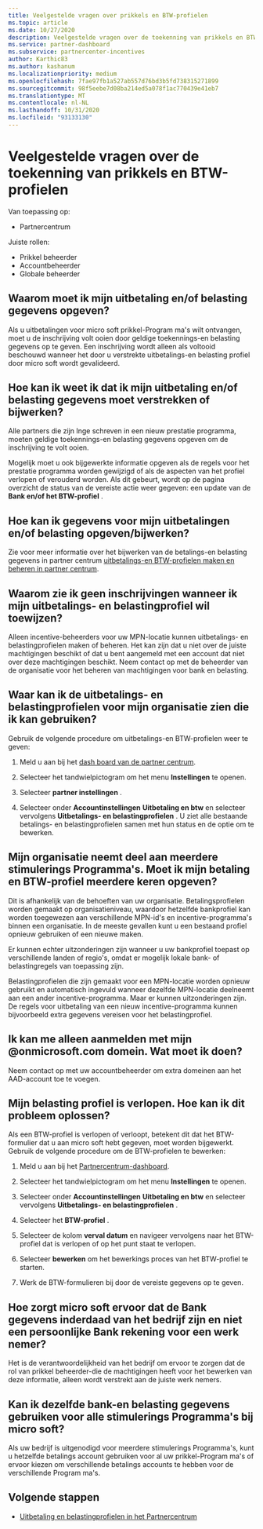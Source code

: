 ```yaml
---
title: Veelgestelde vragen over prikkels en BTW-profielen
ms.topic: article
ms.date: 10/27/2020
description: Veelgestelde vragen over de toekenning van prikkels en BTW-profielen. Vragen bevatten waarom u uw uitbetalings-en BTW-profielen niet kunt zien en wat u ermee kunt doen.
ms.service: partner-dashboard
ms.subservice: partnercenter-incentives
author: Karthic83
ms.author: kashanum
ms.localizationpriority: medium
ms.openlocfilehash: 7fae97fb1a527ab557d76bd3b5fd738315271899
ms.sourcegitcommit: 98f5eebe7d08ba214ed5a078f1ac770439e41eb7
ms.translationtype: MT
ms.contentlocale: nl-NL
ms.lasthandoff: 10/31/2020
ms.locfileid: "93133130"
---
```

# <a name="frequently-asked-questions-regarding-incentives-payout-and-tax-profiles"></a>Veelgestelde vragen over de toekenning van prikkels en BTW-profielen

Van toepassing op:

- Partnercentrum

Juiste rollen:

- Prikkel beheerder
- Accountbeheerder
- Globale beheerder

## <a name="why-do-i-need-to-provide-my-payout-andor-tax-details"></a>Waarom moet ik mijn uitbetaling en/of belasting gegevens opgeven?

Als u uitbetalingen voor micro soft prikkel-Program ma's wilt ontvangen, moet u de inschrijving volt ooien door geldige toekennings-en belasting gegevens op te geven. Een inschrijving wordt alleen als voltooid beschouwd wanneer het door u verstrekte uitbetalings-en belasting profiel door micro soft wordt gevalideerd.

## <a name="how-do-i-know-that-i-need-to-provideupdate-my-payout-andor-tax-details"></a>Hoe kan ik weet ik dat ik mijn uitbetaling en/of belasting gegevens moet verstrekken of bijwerken?

Alle partners die zijn Inge schreven in een nieuw prestatie programma, moeten geldige toekennings-en belasting gegevens opgeven om de inschrijving te volt ooien.

Mogelijk moet u ook bijgewerkte informatie opgeven als de regels voor het prestatie programma worden gewijzigd of als de aspecten van het profiel verlopen of verouderd worden. Als dit gebeurt, wordt op de pagina overzicht de status van de vereiste actie weer gegeven: een update van de **Bank en/of het BTW-profiel** .

## <a name="how-do-i-provide-update-my-payout-and-or-tax-details"></a>Hoe kan ik gegevens voor mijn uitbetalingen en/of belasting opgeven/bijwerken?

Zie voor meer informatie over het bijwerken van de betalings-en belasting gegevens in partner centrum [uitbetalings-en BTW-profielen maken en beheren in partner centrum](./incentives-create-and-manage-your-payout-and-tax-profiles.md).

## <a name="why-dont-i-see-my-enrollments-when-i-go-to-assign-my-payout-and-tax-profile"></a>Waarom zie ik geen inschrijvingen wanneer ik mijn uitbetalings- en belastingprofiel wil toewijzen?

Alleen incentive-beheerders voor uw MPN-locatie kunnen uitbetalings- en belastingprofielen maken of beheren. Het kan zijn dat u niet over de juiste machtigingen beschikt of dat u bent aangemeld met een account dat niet over deze machtigingen beschikt. Neem contact op met de beheerder van de organisatie voor het beheren van machtigingen voor bank en belasting.

## <a name="where-can-i-see-the-payout-and-tax-profiles-for-my-organization-that-i-can-use"></a>Waar kan ik de uitbetalings- en belastingprofielen voor mijn organisatie zien die ik kan gebruiken?

Gebruik de volgende procedure om uitbetalings-en BTW-profielen weer te geven:

1. Meld u aan bij het [dash board van de partner centrum](https://partner.microsoft.com/dashboard).

2. Selecteer het tandwielpictogram om het menu **Instellingen** te openen.

3. Selecteer **partner instellingen** .

4. Selecteer onder **Accountinstellingen** **Uitbetaling en btw** en selecteer vervolgens **Uitbetalings- en belastingprofielen** . U ziet alle bestaande betalings- en belastingprofielen samen met hun status en de optie om te bewerken.

## <a name="my-organization-is-participating-in-multiple-incentive-programs-do-i-need-to-provide-my-payment-and-tax-profile-multiple-times"></a>Mijn organisatie neemt deel aan meerdere stimulerings Programma's. Moet ik mijn betaling en BTW-profiel meerdere keren opgeven?

Dit is afhankelijk van de behoeften van uw organisatie. Betalingsprofielen worden gemaakt op organisatieniveau, waardoor hetzelfde bankprofiel kan worden toegewezen aan verschillende MPN-id's en incentive-programma's binnen een organisatie. In de meeste gevallen kunt u een bestaand profiel opnieuw gebruiken of een nieuwe maken.

Er kunnen echter uitzonderingen zijn wanneer u uw bankprofiel toepast op verschillende landen of regio's, omdat er mogelijk lokale bank- of belastingregels van toepassing zijn.

Belastingprofielen die zijn gemaakt voor een MPN-locatie worden opnieuw gebruikt en automatisch ingevuld wanneer dezelfde MPN-locatie deelneemt aan een ander incentive-programma. Maar er kunnen uitzonderingen zijn. De regels voor uitbetaling van een nieuw incentive-programma kunnen bijvoorbeeld extra gegevens vereisen voor het belastingprofiel.  

## <a name="im-only-able-to-sign-in-with-my-onmicrosoftcom-domain-what-should-i-do"></a>Ik kan me alleen aanmelden met mijn @onmicrosoft.com domein. Wat moet ik doen?

Neem contact op met uw accountbeheerder om extra domeinen aan het AAD-account toe te voegen.

## <a name="my-tax-profile-has-expired-how-do-i-fix-this"></a>Mijn belasting profiel is verlopen. Hoe kan ik dit probleem oplossen?

Als een BTW-profiel is verlopen of verloopt, betekent dit dat het BTW-formulier dat u aan micro soft hebt gegeven, moet worden bijgewerkt. Gebruik de volgende procedure om de BTW-profielen te bewerken:

1. Meld u aan bij het [Partnercentrum-dashboard](https://partner.microsoft.com/dashboard/).

2. Selecteer het tandwielpictogram om het menu **Instellingen** te openen.

3. Selecteer onder **Accountinstellingen** **Uitbetaling en btw** en selecteer vervolgens **Uitbetalings- en belastingprofielen** .

4. Selecteer het **BTW-profiel** .

5. Selecteer de kolom **verval datum** en navigeer vervolgens naar het BTW-profiel dat is verlopen of op het punt staat te verlopen.

6. Selecteer **bewerken** om het bewerkings proces van het BTW-profiel te starten.

7. Werk de BTW-formulieren bij door de vereiste gegevens op te geven.

## <a name="how-does-microsoft-ensure-that-the-bank-information-is-indeed-that-of-the-company-and-not-a-personal-bank-account-for-an-employee"></a>Hoe zorgt micro soft ervoor dat de Bank gegevens inderdaad van het bedrijf zijn en niet een persoonlijke Bank rekening voor een werk nemer?

Het is de verantwoordelijkheid van het bedrijf om ervoor te zorgen dat de rol van prikkel beheerder-die de machtigingen heeft voor het bewerken van deze informatie, alleen wordt verstrekt aan de juiste werk nemers.

## <a name="can-i-use-the-same-bank-and-tax-details-for-all-incentive-programs-at-microsoft"></a>Kan ik dezelfde bank-en belasting gegevens gebruiken voor alle stimulerings Programma's bij micro soft?

Als uw bedrijf is uitgenodigd voor meerdere stimulerings Programma's, kunt u hetzelfde betalings account gebruiken voor al uw prikkel-Program ma's of ervoor kiezen om verschillende betalings accounts te hebben voor de verschillende Program ma's.

## <a name="next-steps"></a>Volgende stappen

- [Uitbetaling en belastingprofielen in het Partnercentrum](incentives-create-and-manage-your-payout-and-tax-profiles.md)